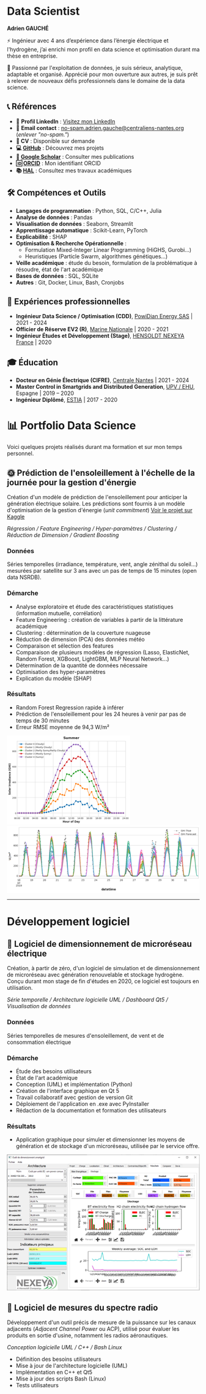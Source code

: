 # Data Scientist
**Adrien GAUCHÉ**

⚡️ Ingénieur avec 4 ans d’expérience dans l’énergie électrique et l'hydrogène, j’ai enrichi mon profil en data science et optimisation durant ma thèse en entreprise.

🔭 Passionné par l'exploitation de données, je suis sérieux, analytique, adaptable et organisé. Apprécié pour mon ouverture aux autres, je suis prêt à relever de nouveaux défis professionnels dans le domaine de la data science.

## 📞 Références
- 💼 **Profil LinkedIn** : [Visitez mon LinkedIn](https://www.linkedin.com/in/adrien-gauche/)
- 📧 **Email contact** : no-spam.adrien.gauche@centraliens-nantes.org (*enlever "no-spam."*)
- **📑 CV** : Disponible sur demande
- **💻 [GitHub](https://github.com/adrien-gauche)** : Découvrez mes projets
- **🔬 [Google Scholar](https://scholar.google.com/citations?user=cnP6c4wAAAAJ)** : Consulter mes publications
- **🆔 [ORCID](https://orcid.org/0000-0002-7512-3174)** : Mon identifiant ORCID
- **📚 [HAL](https://cv.archives-ouvertes.fr/adrien-gauche)** : Consultez mes travaux académiques


## 🛠️ Compétences et Outils
- **Langages de programmation** : Python, SQL, C/C++, Julia
- **Analyse de données** : Pandas
- **Visualisation de données** : Seaborn, Streamlit
- **Apprentissage automatique** : Scikit-Learn, PyTorch
- **Explicabilité** : SHAP
- **Optimisation & Recherche Opérationnelle** :
  - Formulation Mixed-Integer Linear Programming (HiGHS, Gurobi...)
  - Heuristiques (Particle Swarm, algorithmes génétiques...)
- **Veille académique** : étude du besoin, formulation de la problématique à résoudre, état de l'art académique
- **Bases de données** : SQL, SQLite
- **Autres** : Git, Docker, Linux, Bash, Cronjobs

## 🏢 Expériences professionnelles
- **Ingénieur Data Science / Optimisation (CDD)**, [PowiDian Energy SAS](https://powidian.com/) | 2021 - 2024
- **Officier de Réserve EV2 (R)**, [Marine Nationale](https://jorfsearch.steinertriples.ch/name/Adrien%20Gauch%C3%A9) | 2020 - 2021
- **Ingénieur Études et Développement (Stage)**, [HENSOLDT NEXEYA France](https://www.hensoldt.fr/fr/ce-que-nous-faisons/energie/) | 2020

## 🎓 Éducation
- **Docteur en Génie Électrique (CIFRE)**, [Centrale Nantes](https://www.ec-nantes.fr/) | 2021 - 2024
- **Master Control in Smartgrids and Distributed Generation**, [UPV / EHU](https://www.ehu.eus/en/web/master/master-control-in-smartgrids), Espagne | 2019 – 2020
- **Ingénieur Diplômé**, [ESTIA](https://www.estia.fr/) | 2017 - 2020



# 📊 Portfolio Data Science

Voici quelques projets réalisés durant ma formation et sur mon temps personnel.

## 🌞 Prédiction de l'ensoleillement à l'échelle de la journée pour la gestion d'énergie

Création d'un modèle de prédiction de l'ensoleillement pour anticiper la génération électrique solaire. Les prédictions sont fournis à un modèle d'optimisation de la gestion d'énergie (*unit commitment*) [Voir le projet sur Kaggle](https://www.kaggle.com/code/adri1g/predict-solar-irradiance)

*Régression / Feature Engineering / Hyper-paramètres / Clustering / Réduction de Dimension / Gradient Boosting*

### Données
Séries temporelles (irradiance, température, vent, angle zénithal du soleil...) mesurées par satellite sur 3 ans avec un pas de temps de 15 minutes (open data NSRDB).

### Démarche
- Analyse exploratoire et étude des caractéristiques statistiques (information mutuelle, corrélation)
- Feature Engineering : création de variables à partir de la littérature académique
- Clustering : détermination de la couverture nuageuse
- Réduction de dimension (PCA) des données météo
- Comparaison et sélection des features
- Comparaison de plusieurs modèles de régression (Lasso, ElasticNet, Random Forest, XGBoost, LightGBM, MLP Neural Network...)
- Détermination de la quantité de données nécessaire
- Optimisation des hyper-paramètres
- Explication du modèle (SHAP)

### Résultats
- Random Forest Regression rapide à inférer
- Prédiction de l'ensoleillement pour les 24 heures à venir par pas de temps de 30 minutes
- Erreur RMSE moyenne de 94,3 W/m²

![Clustering des données](assets/GHI_clusters.png)
![Prédiction de l'ensoleillement](assets/GHI_pred.png)

---

# Développement logiciel

## 🔋 Logiciel de dimensionnement de microréseau électrique

Création, à partir de zéro, d'un logiciel de simulation et de dimensionnement de microréseau avec génération renouvelable et stockage hydrogène. Conçu durant mon stage de fin d'études en 2020, ce logiciel est toujours en utilisation.

*Série temporelle / Architecture logicielle UML / Dashboard Qt5 / Visualisation de données*

### Données
Séries temporelles de mesures d'ensoleillement, de vent et de consommation électrique

### Démarche
- Étude des besoins utilisateurs
- État de l'art académique
- Conception (UML) et implémentation (Python)
- Création de l'interface graphique en Qt 5
- Travail collaboratif avec gestion de version Git
- Déploiement de l'application en .exe avec PyInstaller
- Rédaction de la documentation et formation des utilisateurs

### Résultats
- Application graphique pour simuler et dimensionner les moyens de génération et de stockage d'un microréseau, utilisée par le service offre.

![Résultat du stockage](assets/resultat_stockage.PNG)

## 📡 Logiciel de mesures du spectre radio

Développement d'un outil précis de mesure de la puissance sur les canaux adjacents (*Adjacent Channel Power* ou ACP), utilisé pour évaluer les produits en sortie d'usine, notamment les radios aéronautiques.

*Conception logicielle UML / C++ / Bash Linux*

- Définition des besoins utilisateurs 
- Mise à jour de l'architecture logicielle (UML)
- Implémentation en C++ et Qt5
- Mise à jour des scripts Bash (Linux)
- Tests utilisateurs